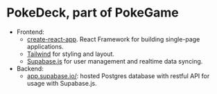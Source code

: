 # PokeDeck, part of PokeGame

-   Frontend:
    -   [create-react-app](https://reactjs.org/docs/create-a-new-react-app.html). React Framework for building single-page applications.
    -   [Tailwind](https://tailwindcss.com/) for styling and layout.
    -   [Supabase.js](https://supabase.io/docs/library/getting-started) for user management and realtime data syncing.
-   Backend:
    -   [app.supabase.io/](https://app.supabase.io/): hosted Postgres database with restful API for usage with Supabase.js.


